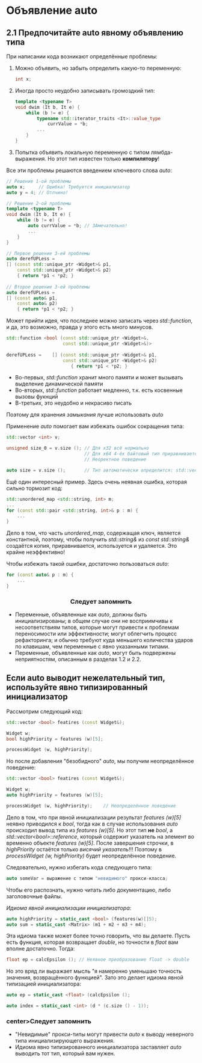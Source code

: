 Объявление auto
===

## 2.1 Предпочитайте auto явному объявлению типа

При написании кода возникают определённые проблемы:
1) Можно объявить, но забыть определить какую-то переменную:
    ```cpp
    int x;
    ```
2) Иногда просто неудобно записывать громоздкий тип:
    ```cpp
    template <typename T>
    void dwim (It b, It e) {  
        while (b != e) {
            typename std::iterator_traits <It>::value_type
                currValue = *b;
            ...
        }
    }
    ``` 
3) Попытка объявить локальную переменную с типом лямбда-выражения. Но этот тип известен только **компилятору**!

Все эти проблемы решаются введением ключевого слова *auto*:
```cpp
// Решение 1-ой проблемы
auto x;     // Ошибка! Требуется инициализатор
auto y = 4; // Отлчино!
```

```cpp
// Решение 2-ой проблемы
template <typename T>
void dwim (It b, It e) {
    while (b != e) {
        auto currValue = *b; // ЗАмечательно!
        ...
    }
}
```

```cpp
// Первое решение 3-ей проблемы
auto derefUPLess =
[] (const std::unique_ptr <Widget>& p1,
    const std::unique_ptr <Widget>& p2)
    { return *p1 < *p2; }
    
// Второе решение 3-ей проблемы
auto derefUPLess =
[] (const auto& p1,
    const auto& p2)
    { return *p1 < *p2; }
```

Может прийти идея, что последнее можно записать через *std::function*, и да, это возможно, правда у этого есть много минусов.

```cpp
std::function <bool (const std::unique_ptr <Widget>&,
                     const std::unique_ptr <Widget>&)>
                     
derefUPLess =    [] (const std::unique_ptr <Widget>& p1,
                     const std::unique_ptr <Widget>& p2)
                        { return *p1 < *p2; }
```
* Во-первых, *std::function* хранит много памяти и может вызывать выделение динамической памяти
* Во-вторых, *std::function* работает медленно, т.к. есть косвенные вызовы фукнций
* В-третьих, это неудобно и некрасиво писать

Поэтому для хранения *замыкания* лучше использовать *auto*

Применение *auto* помогает вам избежать ошибок сокращения типа:
```cpp
std::vector <int> v;

unsigned size_0 = v.size (); // Для x32 всё нормально
                             // Для x64 4-ёх байтовый тип приравнивается 8 байтному
                             // Неоректное поведение 

auto size = v.size ();       // Тип автоматически определится: std::vector <int>::size_type
```

Ещё один интересный пример. Здесь очень неявная ошибка, которая сильно тормозит код:
```cpp
std::unordered_map <std::string, int> m;
...
for (const std::pair <std::string, int>& p : m) {
    ...
}
```
Дело в том, что часть *unordered_map*, содержащая ключ, является константной, поэтому, чтобы получить *std::string&* из *const std::string&* создаётся копия, приравнивается, используется и удаляется. Это крайне неэффективно! 

Чтобы избежать такой ошибки, достаточно пользоваться *auto*:
```cpp
for (const auto& p : m) {
    ...
}
```

### <center>Следует запомнить</center>
* Переменные, объявленные как *auto*, должны быть инициализированы; в общем случае они не восприимчивы к несоответствиям типов, которые могут привести к проблемам переносимости или эффективности; могут облегчить процесс рефакторинга; и обычно требуют куда  меньшего количества ударов по клавишам, чем переменные с явно указанными типами.
* Переменные, объявленные как *auto*, могут быть подвержены неприятностям, описанным в разделах 1.2  и 2.2.


## Если auto выводит нежелательный тип, используйте явно типизированный инициализатор

Рассмотрим следующий код:
```cpp
std::vector <bool> featires (const Widget&);

Widget w;
bool highPriority = features (w)[5];

processWidget (w, highPriority);
```

Но после добавления "безобидного" *auto*, мы получим неопределённое поведение:
```cpp
std::vector <bool> featires (const Widget&);

Widget w;
auto highPriority = features (w)[5];

processWidget (w, highPriority);    // Неопределённое поведение
```

Дело в том, что при явной инициализации результат *features (w)[5]* неявно приводился к *bool*, тогда как в случае использования *auto* происходил вывод типа из *features (w)[5]*. Но этот тип **не** *bool*, а *std::vector\<bool\>::reference*, который содержит указатель на элемент во временно объекте *features (w)[5]*. После завершения строчки, в *highPriority* остаётся только *висячий указатель*!!! Поэтому в *processWidget (w, highPriority)* будет неопределённое поведение.

Следовательно, нужно избегать кода следующего типа:
```cpp
auto someVar = выражение с типом "невидимого" прокси-класса;
```
Чтобы его распознать, нужно читать либо документацию, либо заголовочные файлы.

*Идиома явной инициализации инициализатора*:
```cpp
auto highPriority = static_cast <bool> (features(w)[]5);
auto sum = static_cast <Matrix> (m1 + m2 + m3 + m4);
```

Эта идиома также может более точно говорить, что вы делаете. Пусть есть функция, которая возвращает *double*, но точности в *flaot* вам вполне достаточно. Тогда:
```cpp
float ep = calcEpsilon (); // Неявное преобразование float -> double
```

Но это вряд ли выражает мысль "я намеренно уменьшаю точность значения, возвращённого функцией". Зато это делает идиома явной типизацией инициализатора:
```cpp
auto ep = static_cast <float> (calcEpsilon ();
```
```cpp
auto index = static_cast <int> (d * (c.size () - 1));
```

### center>Следует запомнить</center>
* "Невидимые" прокси-типы могут привести *auto* к выводу неверного типа инициализирующего выражения.
* Идиома явно типизированного инициализатора заставляет *auto* выводить тот тип, который вам нужен.